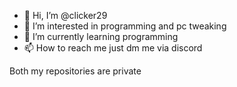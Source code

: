- 👋 Hi, I’m @clicker29
- 👀 I’m interested in programming and pc tweaking
- 🌱 I’m currently learning programming
- 📫 How to reach me just dm me via discord

Both my repositories are private
